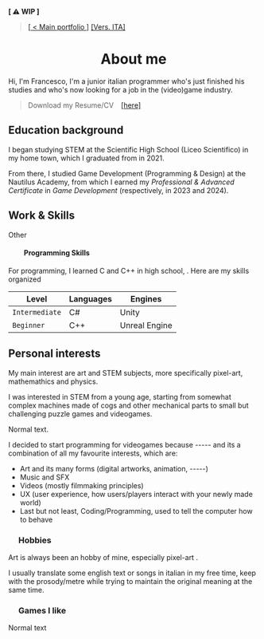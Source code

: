 <link href="./other/styles.css" rel="stylesheet"></link>

<wip-panel>**[ &#9888; WIP ]**</wip-panel>

<!-- 
    [x]: a small history
        [x]: dove hai studiato
        [x]: inserisci le date
    [ ]: my work and skills
        [ ]: what are you good at?
        [ ]: programming skills
        [ ]: outwards skills (like drawing or puzzle solving(?))
    [ ]: perchè fai questo? motivazioni, passioni...
        [x]: includi anche i tuoi interessi
        - Puoi anche dire che ti metti a tradurre i testi di canzoni e dialoghi / oggetti, cercando di adattare al miglior dei modi (mantenendo la metrica per le canzoni e mantenendo lo spirito/battute originali nei dialoghi o oggetti)
        [ ]: puoi anche mettere che ti interessa questo lavoro per questi motivi
        - creatività / ispirazione
        - raccontare storie + interagire con le persone
        - unisce tutti i miei interessi: coding, art (inclusi sia artwork, animazione, ), suono, video e "ingegnosità" nelle meccaniche

    ## Nella bio allungata
    [ ]: giochi preferiti, stili/generi che ti interessano di più
    [ ]: espandi i punti nella bio stretta
    [ ] cose già presenti nel CV
    
    Cose da ricordare
        1. What you do
        2. Your "why"
        3. Your qualifications
        4. Relevant personal details
            (when appropriate)
        - Consider your audience
 -->

> [[ < Main portfolio ]](./) <right-text>[[Vers. ITA]](./ita_about)</right-text>

<!--<br>-->

<!-- # ABOUT ME -->
<h1 style="text-align:center;">About me</h1>

<!-- FIXME: small bio -->
Hi, I'm Francesco, I'm a junior italian programmer who's just finished his studies and who's now looking for a job in the (video)game industry.

> Download my Resume/CV &ensp; [[here]](./assets/pdf/francesco_degno_resume.pdf "Click to download my Resume / CV")


## Education background

I began studying STEM at the Scientific High School (Liceo Scientifico) in my home town, which I graduated from in 2021.

From there, I studied Game Development (Programming & Design) at the Nautilus Academy, from which I earned my _Professional & Advanced Certificate_ in _Game Development_ (respectively, in 2023 and 2024).


## Work & Skills

<elim>Other</elim>

#### &emsp;&emsp; Programming Skills

For programming, I learned C and C++ in high school, . Here are my skills organized 

| Level          | Languages | Engines       |
|----------------|-----------|---------------|
| `Intermediate` | C#        | Unity         |
| `Beginner`     | C++       | Unreal Engine |


## Personal interests

<!-- FIXME: expand -->
<!-- HACK: fix the spelling and how it's presented -->
<elim>My main interest are art and STEM subjects, more specifically pixel-art, mathemathics and physics.</elim>

I was interested in STEM from a young age, starting from somewhat complex machines made of cogs and other mechanical parts to small but challenging puzzle games and videogames.

<!-- BUG: Normal text. -->
Normal text.

<!-- HACK: fix the writing -->
I decided to start programming for videogames because <elim>-----</elim> and its a combination of all my favourite interests, which are:
- Art and its many forms (digital artworks, animation, <elim>-----</elim>)
- Music and SFX
- Videos (mostly filmmaking principles)
- UX (user experience, how users/players interact with your newly made world)
- Last but not least, Coding/Programming, used to tell the computer how to behave
<!-- puoi anche mettere che ti interessa questo lavoro per questi motivi
1) creatività / ispirazione
2) raccontare storie
    + interagire con le persone
3) unisce tutti i miei interessi:
    coding,
        art (inclusi sia artwork, animazione),
        suono,
        video
        e "ingegnosità" nelle meccaniche -->

### &emsp; Hobbies

Art is always been an hobby of mine, especially pixel-art <!-- ___ -->.

I usually <!-- ___ --> translate some english text or songs in italian in my free time, keep with the prosody/metre while trying to maintain the original meaning at the same time.

<!-- FIXME: rename -->
### &emsp; Games I like

<elim>
Normal text
</elim>
